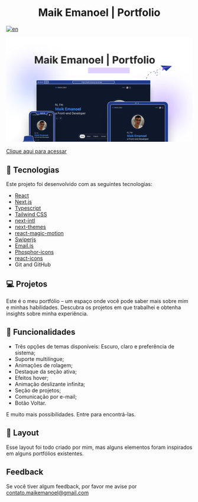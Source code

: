 <h1 align="center"> Maik Emanoel | Portfolio </h1>

[![en](https://img.shields.io/badge/lang-en-red.svg)](https://github.com/maik-emanoel/maik-portfolio/blob/main/README.md)

![preview](./.github/preview.png)

[Clique aqui para acessar](https://maik-emanoel.vercel.app/)

## 🚀 Tecnologias

Este projeto foi desenvolvido com as seguintes tecnologias:

- [React](https://react.dev/)
- [Next.js](https://nextjs.org/)
- [Typescript](https://www.typescriptlang.org/)
- [Tailwind CSS](https://tailwindcss.com/)
- [next-intl](https://next-intl-docs.vercel.app/)
- [next-themes](https://github.com/pacocoursey/next-themes)
- [react-magic-motion](https://www.react-magic-motion.com/)
- [Swiperjs](https://swiperjs.com/)
- [Email.js](https://www.emailjs.com/)
- [Phosphor-icons](https://phosphoricons.com/)
- [react-icons](https://react-icons.github.io/react-icons/)
- Git and GitHub

## 💻 Projetos

Este é o meu portfólio – um espaço onde você pode saber mais sobre mim e minhas habilidades. Descubra os projetos em que trabalhei e obtenha insights sobre minha experiência. <br>

## 🔧 Funcionalidades

- Três opções de temas disponíveis: Escuro, claro e preferência de sistema;
- Suporte multilíngue;
- Animações de rolagem;
- Destaque da seção ativa;
- Efeitos hover;
- Animação deslizante infinita;
- Seção de projetos;
- Comunicação por e-mail;
- Botão Voltar.

E muito mais possibilidades. Entre para encontrá-las.

## 🔖 Layout

Esse layout foi todo criado por mim, mas alguns elementos foram inspirados em alguns portfólios existentes.

## Feedback

Se você tiver algum feedback, por favor me avise por contato.maikemanoel@gmail.com
